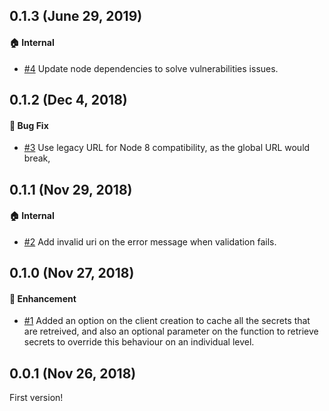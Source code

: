 ## 0.1.3 (June 29, 2019)

#### :house: Internal

- [#4](https://github.com/guestlinelabs/peek-a-vault/pull/4) Update node dependencies to solve vulnerabilities issues.

## 0.1.2 (Dec 4, 2018)

#### :bug: Bug Fix

- [#3](https://github.com/guestlinelabs/peek-a-vault/pull/3) Use legacy URL for Node 8 compatibility, as the global URL would break,

## 0.1.1 (Nov 29, 2018)

#### :house: Internal

- [#2](https://github.com/guestlinelabs/peek-a-vault/pull/2) Add invalid uri on the error message when validation fails.

## 0.1.0 (Nov 27, 2018)

#### :nail_care: Enhancement

- [#1](https://github.com/guestlinelabs/peek-a-vault/pull/1) Added an option on the client creation to cache all the secrets that are retreived, and also an optional parameter on the function to retrieve secrets to override this behaviour on an individual level.

## 0.0.1 (Nov 26, 2018)

First version!
